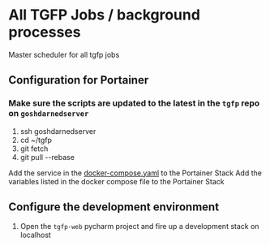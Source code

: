 # All TGFP Jobs / background processes

Master scheduler for all tgfp jobs

## Configuration for Portainer

### Make sure the scripts are updated to the latest in the `tgfp` repo on `goshdarnedserver`
1. ssh goshdarnedserver
2. cd ~/tgfp
3. git fetch
4. git pull --rebase

Add the service in the [docker-compose.yaml](docker-compose.yaml) to the Portainer Stack
Add the variables listed in the docker compose file to the Portainer Stack


## Configure the development environment

1. Open the `tgfp-web` pycharm project and fire up a development stack on localhost